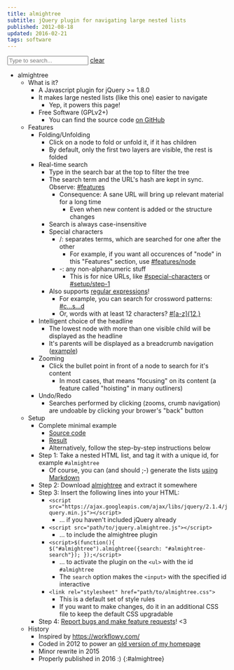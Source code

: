 ```yaml
---
title: almightree
subtitle: jQuery plugin for navigating large nested lists
published: 2012-08-18
updated: 2016-02-21
tags: software
---
```


<input type="text" id="almightree-search" name="hopefullyuniquename" value="" placeholder="Type to search..."> <a href="#">clear</a>

- almightree
    - What is it?
        - A Javascript plugin for jQuery >= 1.8.0
        - It makes large nested lists (like this one) easier to navigate
            - Yep, it powers this page!
        - Free Software (GPLv2+)
            - You can find the source code [on GitHub](https://github.com/blinry/almightree)
    - Features
        - Folding/Unfolding
            - Click on a node to fold or unfold it, if it has children
            - By default, only the first two layers are visible, the rest is folded
        - Real-time search
            - Type in the search bar at the top to filter the tree
            - The search term and the URL's hash are kept in sync. Observe: [#features](#features)
                - Consequence: A sane URL will bring up relevant material for a long time
                    - Even when new content is added or the structure changes
            - Search is always case-insensitive
            - Special characters
                - /: separates terms, which are searched for one after the other
                    - For example, if you want all occurences of "node" in this "Features" section, use [#features/node](#features/node)
                - -: any non-alphanumeric stuff
                    - This is for nice URLs, like [#special-characters](#special-characters) or [#setup/step-1](#setup/step-1)
            - Also supports [regular expressions](https://en.wikipedia.org/wiki/Regular_expression)!
                 - For example, you can search for crossword patterns: [#c...s...d](#c...s...d)
                 - Or, words with at least 12 characters? [#[a-z]{12,}](#[a-z]{12,})
        - Intelligent choice of the headline
            - The lowest node with more than one visible child will be displayed as the headline
            - It's parents will be displayed as a breadcrumb navigation ([example](#headline))
        - Zooming
            - Click the bullet point in front of a node to search for it's content
                - In most cases, that means "focusing" on its content (a feature called "hoisting" in many outliners)
        - Undo/Redo
            - Searches performed by clicking (zooms, crumb navigation) are undoable by clicking your brower's "back" button
    - Setup
        - Complete minimal example
            - [Source code](https://github.com/blinry/almightree/blob/master/demo.html)
            - [Result](https://cdn.rawgit.com/blinry/almightree/v0.1.0/demo.html)
            - Alternatively, follow the step-by-step instructions below
        - Step 1: Take a nested HTML list, and tag it with a unique id, for example `#almightree`
            - Of course, you can (and should ;-) generate the lists [using Markdown](https://raw.githubusercontent.com/blinry/morr.cc/master/content/almightree/index.md)
        - Step 2: Download [almightree](https://github.com/blinry/almightree/releases) and extract it somewhere
        - Step 3: Insert the following lines into your HTML:
            - `<script src="https://ajax.googleapis.com/ajax/libs/jquery/2.1.4/jquery.min.js"></script>`
                - ... if you haven't included jQuery already
            - `<script src="path/to/jquery.almightree.js"></script>`
                - ... to include the almightree plugin
            - `<script>$(function(){ $("#almightree").almightree({search: "#almightree-search"}); });</script>`
                - ... to activate the plugin on the `<ul>` with the id `#almightree`
                - The `search` option makes the `<input>` with the specified id interactive
            - `<link rel="stylesheet" href="path/to/almightree.css">`
                - This is a default set of style rules
                - If you want to make changes, do it in an additional CSS file to keep the default CSS upgradable
        - Step 4: [Report bugs and make feature requests](https://github.com/blinry/almightree/issues)! <3
    - History
        - Inspired by <https://workflowy.com/>
        - Coded in 2012 to power an [old version of my homepage](http://tree.morr.cc)
        - Minor rewrite in 2015
        - Properly published in 2016 :)
{:#almightree}

<script src="https://ajax.googleapis.com/ajax/libs/jquery/2.1.4/jquery.min.js"></script>
<script src="jquery.almightree.js"></script>
<script>
    $(function(){
        $("#almightree").almightree({search: "#almightree-search"});
    });
</script>
<link rel="stylesheet" href="almightree.css">

<style>
.almightree ul {
    margin-bottom: 0 !important;
}
.almightree li {
    margin-bottom: 0 !important;
}
</style>
